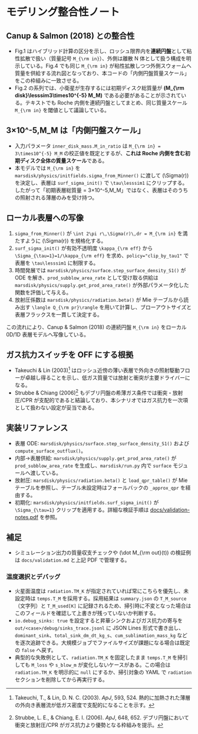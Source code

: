# モデリング整合性ノート

## Canup & Salmon (2018) との整合性

- Fig.1 はハイブリッド計算の区分を示し、ロッシュ限界内を**連続円盤**として粘性拡散で扱い（質量記号 ``M_{\rm in}``）、外側は離散 N 体として扱う構成を明示している。Fig.4 でも同じ ``M_{\rm in}`` が粘性拡散しつつ外側スウォームへ質量を供給する流れ図となっており、本コードの「内側円盤質量スケール」をこの枠組みに一致させる。 
- Fig.2 の系列では、小衛星が生存するには初期ディスク総質量が **\(M_{\rm disk}\lesssim3\times10^{-5} M_M\)** である必要があることが示されている。テキストでも Roche 内側を連続円盤としてまとめ、同じ質量スケール ``M_{\rm in}`` を閾値として議論している。

## 3×10^-5\,M_M は「内側円盤スケール」

- 入力パラメータ `inner_disk_mass.M_in_ratio` は ``M_{\rm in} = 3\times10^{-5} M_M`` の校正値を既定とするが、**これは Roche 内側を含む初期ディスク全体の質量スケール**である。 
- 本モデルでは ``M_{\rm in}`` を `marsdisk/physics/initfields.sigma_from_Minner()` に渡して \(\Sigma(r)\) を決定し、表層は `surf_sigma_init()` で ``\tau\lesssim1`` にクリップする。したがって「初期表層総質量 = 3×10^-5\,M_M」ではなく、表層はそのうちの照射される薄層のみを受け持つ。

## ローカル表層への写像

1. `sigma_from_Minner()` が ``\int 2\pi r\,\Sigma(r)\,dr = M_{\rm in}`` を満たすように \(\Sigma(r)\) を規格化する。
2. `surf_sigma_init()` が有効不透明度 ``\kappa_{\rm eff}`` から ``\Sigma_{\tau=1}=1/\kappa_{\rm eff}`` を求め、`policy="clip_by_tau1"` で表層を ``\tau\lesssim1`` に制限する。
3. 時間発展では `marsdisk/physics/surface.step_surface_density_S1()` が ODE を解き、`prod_subblow_area_rate` として受け取る供給は `marsdisk/physics/supply.get_prod_area_rate()` が外部パラメータ化した関数を評価して与える。
4. 放射圧係数は `marsdisk/physics/radiation.beta()` が Mie テーブルから読み出す ``\langle Q_{\rm pr}\rangle`` を用いて計算し、ブローアウトサイズと表層フラックスを一貫して決定する。

この流れにより、Canup & Salmon (2018) の連続円盤 ``M_{\rm in}`` をローカル 0D/1D 表層モデルへ写像している。

## ガス抗力スイッチを OFF にする根拠

- Takeuchi & Lin (2003)[^TL03] はロッシュ近傍の薄い表層で外向きの照射駆動フローが卓越し得ることを示し、低ガス質量では放射と衝突が主要ドライバーになる。
- Strubbe & Chiang (2006)[^SC06] もデブリ円盤の希薄ガス条件では衝突・放射圧/CPR が支配的であると結論しており、本シナリオではガス抗力を一次項として扱わない設定が妥当である。

## 実装リファレンス

- 表層 ODE: `marsdisk/physics/surface.step_surface_density_S1()` および `compute_surface_outflux()`。
- 内部→表層供給: `marsdisk/physics/supply.get_prod_area_rate()` が `prod_subblow_area_rate` を生成し、`marsdisk/run.py` 内で `surface` モジュールへ渡している。
- 放射圧: `marsdisk/physics/radiation.beta()` と `load_qpr_table()` が Mie テーブルを参照し、テーブル未設定時はフォールバックの `_approx_qpr` を経由する。
- 初期化: `marsdisk/physics/initfields.surf_sigma_init()` が ``\Sigma_{\tau=1}`` クリップを適用する。詳細な検証手順は [docs/validation-notes.pdf](validation-notes.pdf) を参照。

## 補足

- シミュレーション出力の質量収支チェックや \(\dot M_{\rm out}(t)\) の検証例は `docs/validation.md` と上記 PDF で管理する。

### 温度選択とデバッグ

- 火星面温度は `radiation.TM_K` が指定されていれば常にこちらを優先し、未設定時は `temps.T_M` を採用する。採用結果は `summary.json` の `T_M_source`（文字列）と `T_M_used[K]` に記録されるため、掃引時に不変となった場合はこのフィールドを確認して上書きが残っていないか判断する。
- `io.debug_sinks: true` を設定すると昇華シンクおよびガス抗力の寄与を `out/<case>/debug/sinks_trace.jsonl` に JSON Lines 形式で書き出し、`dominant_sink`、`total_sink_dm_dt_kg_s`、`cum_sublimation_mass_kg` などを逐次追跡できる。大規模ジョブでファイルサイズが課題になる場合は既定の `false` へ戻す。
- 典型的な失敗例として、`radiation.TM_K` を固定したまま `temps.T_M` を掃引しても `M_loss` や `s_blow_m` が変化しないケースがある。この場合は `radiation.TM_K` を明示的に `null` にするか、掃引対象の YAML で `radiation` セクションを削除してから再実行する。
[^TL03]: Takeuchi, T., & Lin, D. N. C. (2003). *ApJ*, 593, 524. 熱的に加熱された薄層の外向き表層流が低ガス密度で支配的になることを示す。
[^SC06]: Strubbe, L. E., & Chiang, E. I. (2006). *ApJ*, 648, 652. デブリ円盤において衝突と放射圧/CPR がガス抗力より優勢となる枠組みを提示。
